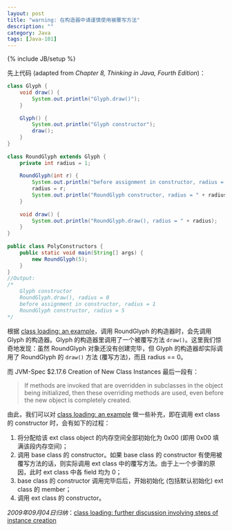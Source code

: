 ```yaml
---
layout: post
title: "warning: 在构造器中请谨慎使用被覆写方法"
description: ""
category: Java
tags: [Java-101]
---
```

{% include JB/setup %}

先上代码 (adapted from _Chapter 8, Thinking in Java, Fourth Edition_)：

```java
class Glyph {  
	void draw() {   
		System.out.println("Glyph.draw()");  
	}  
	  
	Glyph() {  
		System.out.println("Glyph constructor");  
		draw();  
	}  
}     
  
class RoundGlyph extends Glyph {  
	private int radius = 1;  
  
	RoundGlyph(int r) {  
		System.out.println("before assignment in constructor, radius = " + radius);  
		radius = r;  
		System.out.println("RoundGlyph constructor, radius = " + radius);  
	}  
	  
	void draw() {  
		System.out.println("RoundGlyph.draw(), radius = " + radius);  
	}  
}     
  
public class PolyConstructors {  
	public static void main(String[] args) {  
		new RoundGlyph(5);  
	}  
}  
//Output:  
/* 
	Glyph constructor 
	RoundGlyph.draw(), radius = 0 
	before assignment in constructor, radius = 1 
	RoundGlyph constructor, radius = 5 
*/ 
```

根据 [class loading: an example](/java/2009/03/25/class-loading-an-example)，调用 RoundGlyph 的构造器时，会先调用 Glyph 的构造器。Glyph 的构造器里调用了一个被覆写方法 `draw()`。这里我们惊奇地发现：虽然 RoundGlyph 对象还没有创建完毕，但 Glyph 的构造器却实际调用了 RoundGlyph 的 `draw()` 方法 (覆写方法)，而且 radius == 0。  

而 JVM-Spec $2.17.6 Creation of New Class Instances 最后一段有：

> If methods are invoked that are overridden in subclasses in the object being initialized, then these overriding methods are used, even before the new object is completely created.

由此，我们可以对 [class loading: an example](/java/2009/03/25/class-loading-an-example) 做一些补充，即在调用 ext class 的 constructor 时，会有如下的过程：

1. 将分配给该 ext class object 的内存空间全部初始化为 0x00 (即用 0x00 填满该段内存空间)；
1. 调用 base class 的 constructor。如果 base class 的 constructor 有使用被覆写方法的话，则实际调用 ext class 中的覆写方法。由于上一个步骤的原因，此时 ext class 中各 field 均为 0；
1. base class 的 constructor 调用完毕后后，开始初始化 (包括默认初始化) ext class 的 member；
1. 调用 ext class 的 constructor。

_2009年09月04日归纳_：[class loading: further discussion involving steps of instance creation](/java/2009/09/04/class-loading-further-discussion-involving-steps-of-instance-creation)